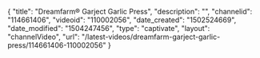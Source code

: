 {
    "title": "Dreamfarm&reg; Garject Garlic Press",
    "description": "",
    "channelid": "114661406",
    "videoid": "110002056",
    "date_created": "1502524669",
    "date_modified": "1504247456",
    "type": "captivate",
    "layout": "channelVideo",
    "url": "\/latest-videos\/dreamfarm-garject-garlic-press\/114661406-110002056"
}